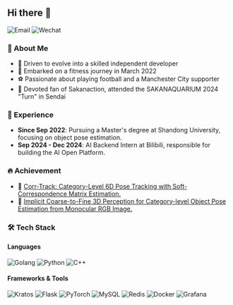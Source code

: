 ## Hi there 👋

![Email](https://img.shields.io/badge/lirity1024@outlook.com-0078D4?logo=microsoft-outlook&logoColor=white)
![Wechat](https://img.shields.io/badge/Lirity1024-07C160?logo=wechat&logoColor=white)

### 🌟 About Me

- 🥸 Driven to evolve into a skilled independent developer
- 💪 Embarked on a fitness journey in March 2022
- ⚽ Passionate about playing football and a Manchester City supporter
- 🎵 Devoted fan of Sakanaction, attended the SAKANAQUARIUM 2024 "Turn" in Sendai

### 💼 Experience

- **Since Sep 2022**: Pursuing a Master's degree at Shandong University, focusing on object pose estimation.
- **Sep 2024 - Dec 2024**: AI Backend Intern at Bilibili, responsible for building the AI Open Platform.

### 🔥 Achievement

- 📑 [Corr-Track: Category-Level 6D Pose Tracking with Soft-Correspondence Matrix Estimation.](https://ieeexplore.ieee.org/abstract/document/10458309)
- 📑 [Implicit Coarse-to-Fine 3D Perception for Category-level Object Pose Estimation from Monocular RGB Image.](https://ieeexplore.ieee.org/abstract/document/10610570)

### 🛠️ Tech Stack
#### Languages
![Golang](https://img.shields.io/badge/-Golang-00ADD8?logo=go&logoColor=white)
![Python](https://img.shields.io/badge/-Python-3776AB?logo=python&logoColor=white)
![C++](https://img.shields.io/badge/-C++-00599C?logo=c%2b%2b&logoColor=white)

#### Frameworks & Tools
![Kratos](https://img.shields.io/badge/-Kratos-FF2626?logo=go&logoColor=white)
![Flask](https://img.shields.io/badge/-Flask-F27C3C?logo=flask&logoColor=white)
![PyTorch](https://img.shields.io/badge/-PyTorch-EE4C2C?logo=pytorch&logoColor=white)
![MySQL](https://img.shields.io/badge/-MySQL-4479A1?logo=mysql&logoColor=white)
![Redis](https://img.shields.io/badge/-Redis-DC382D?logo=redis&logoColor=white)
![Docker](https://img.shields.io/badge/-Docker-2496ED?logo=docker&logoColor=white)
![Grafana](https://img.shields.io/badge/-Grafana-F46800?logo=grafana&logoColor=white)
